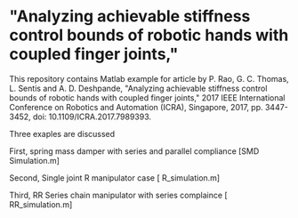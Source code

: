 #  "Analyzing achievable stiffness control bounds of robotic hands with coupled finger joints,"

This repository contains Matlab example for article by P. Rao, G. C. Thomas, L. Sentis and A. D. Deshpande, "Analyzing achievable stiffness control bounds of robotic hands with coupled finger joints," 2017 IEEE International Conference on Robotics and Automation (ICRA), Singapore, 2017, pp. 3447-3452, doi: 10.1109/ICRA.2017.7989393.

Three exaples are discussed 

First, spring mass damper with series and parallel compliance [SMD  Simulation.m]

Second, Single joint R manipulator case [ R_simulation.m]

Third, RR Series chain manipulator with series complaince [ RR_simulation.m]
